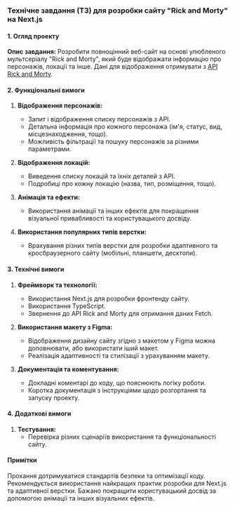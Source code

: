 ### Технічне завдання (ТЗ) для розробки сайту "Rick and Morty" на Next.js

#### 1. Огляд проекту

**Опис завдання:** Розробити повноцінний веб-сайт на основі улюбленого мультсеріалу "Rick and Morty", який буде відображати інформацію про персонажів, локації та інше. Дані для відображення отримувати з [API Rick and Morty](https://rickandmortyapi.com/).

#### 2. Функціональні вимоги

1. **Відображення персонажів:**
   - Запит і відображення списку персонажів з API.
   - Детальна інформація про кожного персонажа (ім'я, статус, вид, місцезнаходження, тощо).
   - Можливість фільтрації та пошуку персонажів за різними параметрами.

2. **Відображення локацій:**
   - Виведення списку локацій та їхніх деталей з API.
   - Подробиці про кожну локацію (назва, тип, розміщення, тощо).

3. **Анімація та ефекти:**
   - Використання анімації та інших ефектів для покращення візуальної привабливості та користувацького досвіду.

4. **Використання популярних типів верстки:**
   - Врахування різних типів верстки для розробки адаптивного та кросбраузерного сайту (мобільні, планшети, десктопи).

#### 3. Технічні вимоги

1. **Фреймворк та технології:**
   - Використання Next.js для розробки фронтенду сайту.
   - Використання TypeScript.
   - Звернення до API Rick and Morty для отримання даних Fetch.

2. **Використання макету з Figma:**
   - Відображення дизайну сайту згідно з макетом у Figma можна доповнювати, або використати іший макет.
   - Реалізація адаптивності та стилізації з урахуванням макету.

3. **Документація та коментування:**
   - Докладні коментарі до коду, що пояснюють логіку роботи.
   - Коротка документація з інструкціями щодо розгортання та запуску проекту.

#### 4. Додаткові вимоги

1. **Тестування:**
   - Перевірка різних сценаріїв використання та функціональності сайту.


#### Примітки

Прохання дотримуватися стандартів безпеки та оптимізації коду. Рекомендується використання найкращих практик розробки для Next.js та адаптивної верстки. Бажано покращити користувацький досвід за допомогою анімації та інших візуальних ефектів.

